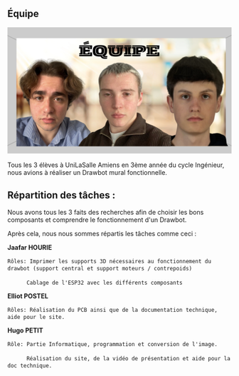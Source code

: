 ## Équipe 

![equipe](../images/equipe.png)


Tous les 3 élèves à UniLaSalle Amiens en 3ème année du cycle Ingénieur, nous avions à réaliser un Drawbot mural fonctionnelle.


## Répartition des tâches :


Nous avons tous les 3 faits des recherches afin de choisir les bons composants et comprendre le fonctionnement d'un Drawbot.

Après cela, nous nous sommes répartis les tâches comme ceci :


**Jaafar HOURIE**


    Rôles: Imprimer les supports 3D nécessaires au fonctionnement du drawbot (support central et support moteurs / contrepoids)
    
          Cablage de l'ESP32 avec les différents composants


**Elliot POSTEL**

    
    Rôles: Réalisation du PCB ainsi que de la documentation technique, aide pour le site.

  
**Hugo PETIT**


    Rôle: Partie Informatique, programmation et conversion de l'image.

          Réalisation du site, de la vidéo de présentation et aide pour la doc technique.
